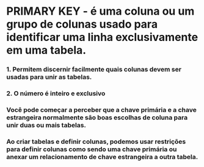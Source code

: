 # PRIMARY KEY - é uma coluna ou um grupo de colunas usado para identificar uma linha exclusivamente em uma tabela.
### 1. Permitem discernir facilmente quais colunas devem ser usadas para unir as tabelas.
### 2. O número é inteiro e exclusivo
### Você pode começar a perceber que a chave primária e a chave estrangeira normalmente são boas escolhas de coluna para unir duas ou mais tabelas.
### Ao criar tabelas e definir colunas, podemos usar restrições para definir colunas como sendo uma chave primária ou anexar um relacionamento de chave estrangeira a  outra tabela.
